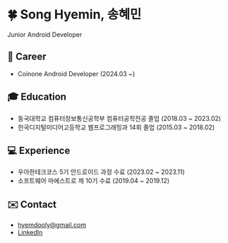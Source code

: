 # 🍀 Song Hyemin, 송혜민
Junior Android Developer

## 🏢 Career
- Coinone Android Developer (2024.03 ~)

## 🎓 Education
- 동국대학교 컴퓨터정보통신공학부 컴퓨터공학전공 졸업 (2018.03 ~ 2023.02)
- 한국디지털미디어고등학교 웹프로그래밍과 14회 졸업 (2015.03 ~ 2018.02)

## 💻 Experience
- 우아한테크코스 5기 안드로이드 과정 수료 (2023.02 ~ 2023.11)
- 소프트웨어 마에스트로 제 10기 수료 (2019.04 ~ 2019.12)

## ✉️ Contact
- hyemdooly@gmail.com
- [LinkedIn](https://www.linkedin.com/in/hyemin-song-573375117)
